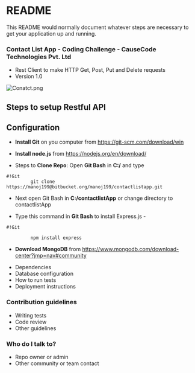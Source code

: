 # README #

This README would normally document whatever steps are necessary to get your application up and running.

### Contact List App - Coding Challenge - CauseCode Technologies Pvt. Ltd ###

* Rest Client to make HTTP Get, Post, Put and Delete requests
* Version 1.0

![Conatct.png](https://bitbucket.org/repo/RE7pGR/images/3693849240-Conatct.png)


## Steps to setup Restful API ##

   ## Configuration ##

- **Install Git** on you computer from https://git-scm.com/download/win
 
- **Install node.js** from https://nodejs.org/en/download/
 
- Steps to **Clone Repo**: Open **Git Bash** in **C:/** and type  
```
#!Git
         git clone https://manoj199@bitbucket.org/manoj199/contactlistapp.git
```
 
- Next open Git Bash in **C:/contactlistApp** or change directory to contactlistApp
 
- Type this command in **Git Bash** to install Express.js - 
```
#!Git

         npm install express
```

 - **Download MongoDB** from https://www.mongodb.com/download-center?jmp=nav#community
 




* Dependencies
* Database configuration
* How to run tests
* Deployment instructions

### Contribution guidelines ###

* Writing tests
* Code review
* Other guidelines

### Who do I talk to? ###

* Repo owner or admin
* Other community or team contact
